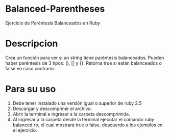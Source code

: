 # Balanced-Parentheses
Ejercicio de Paréntesis Balanceados en Ruby

# Descripcion
Crea un función para ver si un string tiene paréntesis balanceados. Pueden haber paréntesis de 3 tipos: (), [] y {}. Retorna true si están balanceados o false en caso contrario.

# Para su uso

1. Debe tener instalado una versión igual o superior de ruby 2.5
2. Descargar y descomprimir el archivo.
3. Abrir la terminal e ingresar a la carpeta descomprimida.
4. Al ingresar a la carpeta desde la terminal ejecutar el comando ruby balanced.rb, el cual mostrará true o false, deacuerdo a los ejemplos en el ejercicio.

